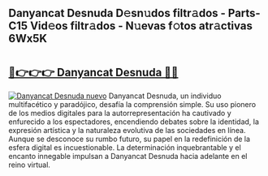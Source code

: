 ## Danyancat Desnuda D𝚎sn𝚞dos filtr𝚊dos - Parts-C15 Vid𝚎os filtr𝚊dos - N𝚞evas f𝚘tos atr𝚊ctivas 6Wx5K

# <h2><a href="http://mbdc0v.tromn.icu/?c=Danyancat+Desnuda">🔗👉👉👉 Danyancat Desnuda 🔗🔗</a></h2>

[![Danyancat Desnuda nuevo](https://i.imgur.com/pEAQMta.gif)](http://mbdc0v.tromn.icu/?c=Danyancat+Desnuda)
Danyancat Desnuda, un individuo multifacético y paradójico, desafía la comprensión simple. Su uso pionero de los medios digitales para la autorrepresentación ha cautivado y enfurecido a los espectadores, encendiendo debates sobre la identidad, la expresión artística y la naturaleza evolutiva de las sociedades en línea. Aunque se desconoce su rumbo futuro, su papel en la redefinición de la esfera digital es incuestionable. La determinación inquebrantable y el encanto innegable impulsan a Danyancat Desnuda hacia adelante en el reino virtual.
